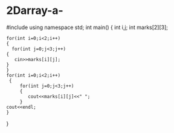 # 2Darray-a-


#include<iostream>
using namespace std;
int main()
{   int i,j;
    int marks[2][3];
    
    for(int i=0;i<2;i++)
    {
      for(int j=0;j<3;j++)
    {
       cin>>marks[i][j];
    }
    }
    for(int i=0;i<2;i++)
     {
         for(int j=0;j<3;j++)
         {
            cout<<marks[i][j]<<" ";
         }
    cout<<endl;
    }
}
